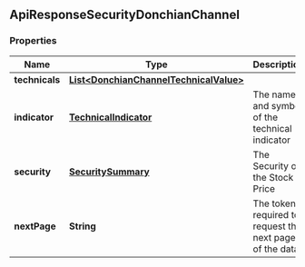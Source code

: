 
## ApiResponseSecurityDonchianChannel

### Properties
Name | Type | Description | Notes
------------ | ------------- | ------------- | -------------
**technicals** | [**List&lt;DonchianChannelTechnicalValue&gt;**](DonchianChannelTechnicalValue.md) |  |  [optional]
**indicator** | [**TechnicalIndicator**](TechnicalIndicator.md) | The name and symbol of the technical indicator |  [optional]
**security** | [**SecuritySummary**](SecuritySummary.md) | The Security of the Stock Price |  [optional]
**nextPage** | **String** | The token required to request the next page of the data |  [optional]



